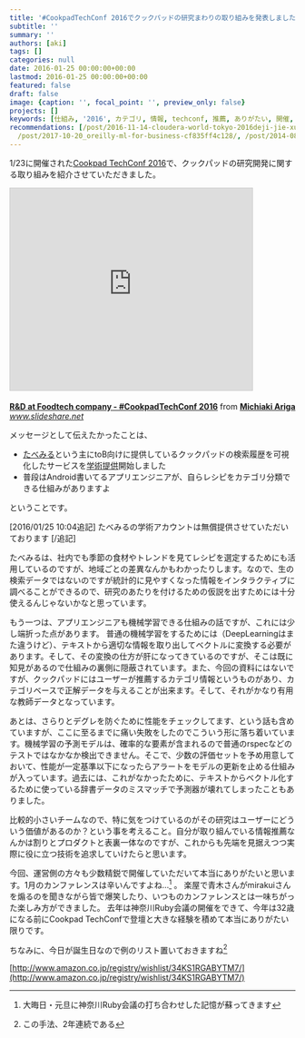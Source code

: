 ```yaml
---
title: '#CookpadTechConf 2016でクックパッドの研究まわりの取り組みを発表しました'
subtitle: ''
summary: ''
authors: [aki]
tags: []
categories: null
date: 2016-01-25 00:00:00+00:00
lastmod: 2016-01-25 00:00:00+00:00
featured: false
draft: false
image: {caption: '', focal_point: '', preview_only: false}
projects: []
keywords: [仕組み, '2016', カテゴリ, 情報, techconf, 推薦, ありがたい, 開催, 機械学習, 神奈川]
recommendations: [/post/2016-11-14-cloudera-world-tokyo-2016deji-jie-xue-xi-purodakutonozuo-rifang-wohua-simasita-number-cwt2016/,
  /post/2017-10-20_oreilly-ml-for-business-cf835ff4c128/, /post/2014-08-29-detafen-xi-henoxiang-kihe-ifang-machine-learning-casual-talks-number-2wokai-cui-simasita-number-mlct/]
---
```

1/23に開催された[Cookpad TechConf 2016](http://techconf.cookpad.com/)で、クックパッドの研究開発に関する取り組みを紹介させていただきました。

<iframe src="https://www.slideshare.net/slideshow/embed_code/key/GEKzIf4kdyFWOF" width="427" height="356" frameborder="0" marginwidth="0" marginheight="0" scrolling="no" style="border:1px solid #CCC; border-width:1px; margin-bottom:5px; max-width: 100%;" allowfullscreen> </iframe>

  **[R&D at Foodtech company - #CookpadTechConf 2016](https://www.slideshare.net/chezou/rd-at-foodtech-company-cookpad-techconf-2016 "R&D at Foodtech company - #CookpadTechConf 2016")** from **[Michiaki Ariga](http://www.slideshare.net/chezou)** 
<cite class="hatena-citation"><a href="http://www.slideshare.net/chezou/rd-at-foodtech-company-cookpad-techconf-2016">www.slideshare.net</a></cite>

メッセージとして伝えたかったことは、

- [たべみる](http://info.tabemiru.com/)という主にtoB向けに提供しているクックパッドの検索履歴を可視化したサービスを[学術提供](https://cookpad.com/terms/tabemiru/academy)開始しました
- 普段はAndroid書いてるアプリエンジニアが、自らレシピをカテゴリ分類できる仕組みがありますよ

ということです。

[2016/01/25 10:04追記] たべみるの学術アカウントは無償提供させていただいております [/追記]

たべみるは、社内でも季節の食材やトレンドを見てレシピを選定するためにも活用しているのですが、地域ごとの差異なんかもわかったりします。なので、生の検索データではないのですが統計的に見やすくなった情報をインタラクティブに調べることができるので、研究のあたりを付けるための仮説を出すためには十分使えるんじゃないかなと思っています。

もう一つは、アプリエンジニアも機械学習できる仕組みの話ですが、これには少し端折った点があります。 普通の機械学習をするためには（DeepLearningはまた違うけど）、テキストから適切な情報を取り出してベクトルに変換する必要があります。そして、その変換の仕方が肝になってきているのですが、そこは既に知見があるので仕組みの裏側に隠蔽されています。また、今回の資料にはないですが、クックパッドにはユーザーが推薦するカテゴリ情報というものがあり、カテゴリベースで正解データを与えることが出来ます。そして、それがかなり有用な教師データとなっています。

あとは、さらりとデグレを防ぐために性能をチェックしてます、という話も含めていますが、ここに至るまでに痛い失敗をしたのでこういう形に落ち着いています。機械学習の予測モデルは、確率的な要素が含まれるので普通のrspecなどのテストではなかなか検出できません。そこで、少数の評価セットを予め用意しておいて、性能が一定基準以下になったらアラートをモデルの更新を止める仕組みが入っています。過去には、これがなかったために、テキストからベクトル化するために使っている辞書データのミスマッチで予測器が壊れてしまったこともありました。

比較的小さいチームなので、特に気をつけているのがその研究はユーザーにどういう価値があるのか？という事を考えること。自分が取り組んでいる情報推薦なんかは割りとプロダクトと表裏一体なのですが、これからも先端を見据えつつ実際に役に立つ技術を追求していけたらと思います。

今回、運営側の方々も少数精鋭で開催していただいて本当にありがたいと思います。1月のカンファレンスは辛いんですよね...[^1] 。 楽屋で青木さんがmirakuiさんを煽るのを聞きながら皆で爆笑したり、いつものカンファレンスとは一味ちがった楽しみ方ができました。 去年は神奈川Ruby会議の開催をできて、今年は32歳になる前にCookpad TechConfで登壇と大きな経験を積めて本当にありがたい限りです。

ちなみに、今日が誕生日なので例のリスト置いておきますね[^2] 

[http://www.amazon.co.jp/registry/wishlist/34KS1RGABYTM7/](http://www.amazon.co.jp/registry/wishlist/34KS1RGABYTM7/)

[^1]: 大晦日・元旦に神奈川Ruby会議の打ち合わせした記憶が蘇ってきます

[^2]: この手法、2年連続である


